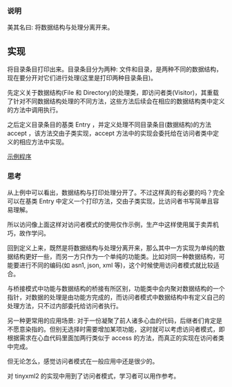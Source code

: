 
### 说明

美其名曰: 将数据结构与处理分离开来。

## 实现

将目录条目打印出来。目录条目分为两种: 文件和目录，是两种不同的数据结构，现在要分开对它们进行处理(这里是打印两种目录条目)。

先定义关于数据结构(File 和 Directory)的处理类，即访问者类(Visitor)，其重载了针对不同数据结构处理的不同方法，这些方法后续会在相应的数据结构类中定义的方法中调用执行。

之后定义目录条目的基类 Entry ，并定义处理不同目录条目(数据结构)的方法 accept ，该方法交由子类实现，accept 方法中的实现会委托给在访问者类中定义的相应方法中实现。

[示例程序](realize.cpp)
  
### 思考

从上例中可以看出，数据结构与打印处理分开了。不过这样真的有必要的吗？完全可以在基类 Entry 中定义一个打印方法，交由子类实现，比访问者书写简单且容易理解。

所以访问像上面这样对访问者模式的使用仅作示例，生产中这样使用属于卖弄机巧，故作学问。

回到定义上来，既然是将数据结构与处理分离开来，那么其中一方实现为单纯的数据结构更好一些，而另一方只作为一个单纯的功能类。比如对同一种数据结构，可能要进行不同的编码(如 asn1, json, xml 等)，这个时候使用访问者模式就比较适合。

与桥接模式中功能与数据结构的桥接有所区别，功能类中会内聚对数据结构的一个指针，对数据的处理是由功能方完成的，而访问者模式中数据结构中有定义自己的处理方法，只不过内部委托给访问者执行。

另一种更常用的应用场景: 对于一份凝聚了前人诸多心血的代码，后继者们肯定是不愿意染指的。但别无选择时需要增加某项功能，这时就可以考虑访问者模式，即根据需求在心血代码里面加两行类似于 access 的方法，而真正的实现在访问者类中完成。

但无论怎么，感觉访问者模式在一般应用中还是很少的。

对 tinyxml2 的实现中用到了访问者模式，学习者可以用作参考。
